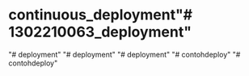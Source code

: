 # continuous_deployment"# 1302210063_deployment" 
"# deployment" 
"# deployment" 
"# deployment" 
"# contohdeploy" 
"# contohdeploy" 
